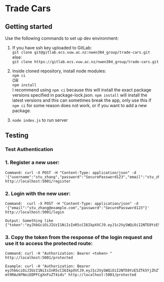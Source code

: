 # Trade Cars



## Getting started

Use the following commands to set up dev environment:

1. If you have ssh key uploaded to GitLab:  
`git clone git@gitlab.ecs.vuw.ac.nz:nwen304_group/trade-cars.git`  
else:  
`git clone https://gitlab.ecs.vuw.ac.nz/nwen304_group/trade-cars.git`  

2. Inside cloned repository, install node modules:  
`npm ci`  
OR  
`npm install`  
I recommend using `npm ci` because this will install the exact package versions specified in package-lock.json. `npm install` will install the latest versions and this can sometimes break the app, only use this if `npm ci` for some reason does not work, or if you want to add a new package.  

3. `node index.js` to run server






## Testing

### Test Authentication

### 1. Register a new user: 
    Command: curl -X POST -H "Content-Type: application/json" -d '{"username":"stu_zhang","password":"SecurePassword123","email":"stu_zhang@example.com"}' http://localhost:5001/register

### 2. Login with the new user: 
    Command:  curl -X POST -H "Content-Type: application/json" -d '{"email":"stu_zhang@example.com","password":"SecurePassword123"}' http://localhost:5001/login

    Output: Something like {"token":"eyJhbGciOiJIUzI1NiIsInR5cCI6IkpXVCJ9.eyJ1c2VySWQiOiI2NTE0YzE5ZTk5YjZhZTg5NGI0ODQ3Y2MiLCJpYXQiOjE2OTU4NjE0ODgsImV4cCI6MTY5NTg2NTA4OH0.hvlqMqk9OSxGO0MrBa7xPLvTBx5yc8UviQXmk3BTIMU"}

### 3. Copy the token from the response of the login request and use it to access the protected route: 
    Command: curl -H "Authorization: Bearer <token> " http://localhost:5001/protected

    Example: curl -H "Authorization: Bearer eyJhbGciOiJIUzI1NiIsInR5cCI6IkpXVCJ9.eyJ1c2VySWQiOiI2NTE0YzE5ZTk5YjZhZTg5NGI0ODQ3Y2MiLCJpYXQiOjE2OTU4NTk2MjksImV4cCI6MTY5NTg2MzIyOX0.36m_RUvp_F6m7Oq-mt9RAz6FNeiEDPFCgXnFxZT4ids" http://localhost:5001/protected
